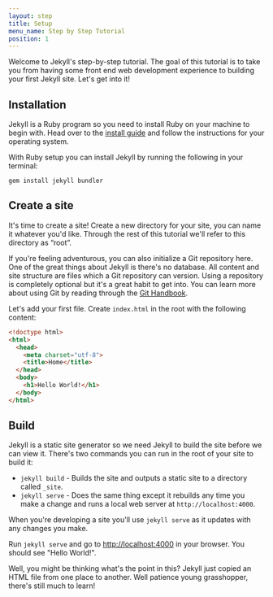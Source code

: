 ```yaml
---
layout: step
title: Setup
menu_name: Step by Step Tutorial
position: 1
---
```

Welcome to Jekyll's step-by-step tutorial. The goal of this tutorial is to take
you from having some front end web development experience to building your
first Jekyll site. Let's get into it!

## Installation

Jekyll is a Ruby program so you need to install Ruby on your machine to begin
with. Head over to the [install guide](/docs/installation/) and follow the
instructions for your operating system.

With Ruby setup you can install Jekyll by running the following in your
terminal:

```
gem install jekyll bundler
```

## Create a site

It's time to create a site! Create a new directory for your site, you can name
it whatever you'd like. Through the rest of this tutorial we'll refer to this
directory as “root”.

If you're feeling adventurous, you can also initialize a Git repository here.
One of the great things about Jekyll is there's no database. All content and
site structure are files which a Git repository can version. Using a repository
is completely optional but it's a great habit to get into. You can learn more
about using Git by reading through the
[Git Handbook](https://guides.github.com/introduction/git-handbook/).

Let's add your first file. Create `index.html` in the root with the following
content:

```html
<!doctype html>
<html>
  <head>
    <meta charset="utf-8">
    <title>Home</title>
  </head>
  <body>
    <h1>Hello World!</h1>
  </body>
</html>
```

## Build

Jekyll is a static site generator so we need Jekyll to build the site
before we can view it. There's two commands you can run in the root of your site
to build it:

* `jekyll build` - Builds the site and outputs a static site to a directory
called `_site`.
* `jekyll serve` - Does the same thing except it rebuilds any time you make
a change and runs a local web server at `http://localhost:4000`.

When you're developing a site you'll use `jekyll serve` as it updates with any
changes you make.

Run `jekyll serve` and go to
<a href="http://localhost:4000" target="_blank" data-proofer-ignore>http://localhost:4000</a> in
your browser. You should see "Hello World!".

Well, you might be thinking what's the point in this? Jekyll just copied an
HTML file from one place to another. Well patience young grasshopper, there's
still much to learn!
